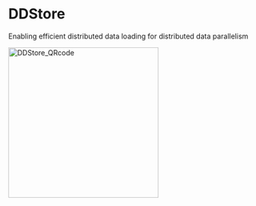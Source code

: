 # DDStore
Enabling efficient distributed data loading for distributed data parallelism

<img src="[https://github.com/ORNL/DDStore/assets/2488656/004b4889-4292-4009-9034-d5643c0c53ca]" alt="DDStore_QRcode" width="300" />

